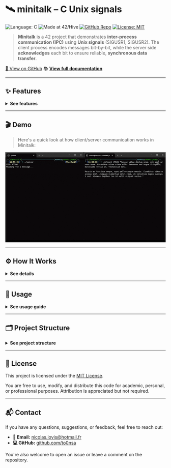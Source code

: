 # 🛰️ minitalk – C Unix signals

![Language: C](https://img.shields.io/badge/language-C-blue.svg)
![Made at 42/Hive](https://img.shields.io/badge/made%20at-42%20Hive-blueviolet)
[![GitHub Repo](https://img.shields.io/badge/GitHub-minitalk-black?logo=github)](https://github.com/nicolas-lovis/minitalk)
[![License: MIT](https://img.shields.io/badge/license-MIT-green.svg)](LICENSE)

> **Minitalk** is a 42 project that demonstrates **inter-process communication (IPC)** using **Unix signals** (SIGUSR1, SIGUSR2). The client process encodes messages bit-by-bit, while the server side **acknowledges** each bit to ensure reliable, **synchronous data transfer**.

[🔗 View on GitHub](https://github.com/to0nsa/minitalk)
📚 **[View full documentation](https://to0nsa.github.io/minitalk/)**

---

## ✨ Features

<details>
<summary><strong> See features  </strong></summary>

- **Signal-Based Communication**  
  Transmits data between processes using Unix signals (`SIGUSR1`, `SIGUSR2`).

- **Bit-Level Message Encoding**  
  Converts each character of the message into binary and sends it bit-by-bit.

- **Synchronous Acknowledgment System**  
  Ensures reliable delivery by waiting for the server to acknowledge each bit before sending the next.

- **Robust Signal Handling**  
  Handles asynchronous signal reception with reentrant-safe functions and proper flow control.

- **Custom Protocol Over Signals**  
  Implements a lightweight protocol to distinguish between data bits and end-of-message signals.

- **Minimal Latency Transmission**  
  Optimized signal dispatching and response time to achieve near real-time communication.

- **PID-Based Targeting**  
  The client can dynamically target any server process by providing its PID as an argument.
</details>

---

## 🎬 Demo
> Here's a quick look at how client/server communication works in Minitalk:

![Minitalk Demo](assets/minitalk.gif)

---

## ⚙️ How It Works

<details>
<summary><strong> See details  </strong></summary>

**1.** The **server** starts and prints its PID.

**2.** The **client** takes the server PID and a message as input.

**3.** Each character is broken down into bits and sent one bit at a time:
   - `SIGUSR1` represents binary `0`
   - `SIGUSR2` represents binary `1`

**4.** The server rebuilds characters from incoming signals.

**5.** The server sends an acknowledgment after each bit, allowing safe and synchronous transmission.

📡 **Signal Flow** – Sequence Diagram

```mermaid
sequenceDiagram
    participant Client
    participant Server

    Client->>Server: SIGUSR1 (bit = 0)
    Server-->>Client: ACK (SIGUSR1)

    Client->>Server: SIGUSR2 (bit = 1)
    Server-->>Client: ACK (SIGUSR1)

    loop For each bit
        Client->>Server: SIGUSR1 or SIGUSR2
        Server-->>Client: ACK
    end

    Client->>Server: End of message
    Server-->>Client: Final ACK
```

</details>

---
## 🚀 Usage
<details>
<summary><strong> See usage guide  </strong></summary>

**1. To compile both executables:** 🛠️
```bash
make
```
**Note:** This project uses **[libft](https://github.com/to0nsa/libft)** as a git submodule.
If you're cloning the repository for the first time, don't forget to initialize and update submodules:
```bash
git clone --recurse-submodules https://github.com/to0nsa/minitalk.git
```
or if you already cloned it:
```bash
git submodule update --init --recursive
```

**2. Run the server**
Start the server in one terminal. It will print its Process ID (PID):
```bash
./server
PID: <PID>
Waiting for a message...
```

**3. Run the client**
Use the PID from the server output to send a message:
```bash
./client <PID> "Your message here"
```

🔄 **Expected behavior**
- The server will print each received character in real time.
- The client will wait for an acknowledgment from the server after each bit to ensure safe delivery.

</details>

---
## 🗂️ Project Structure
<details>
<summary><strong> See project structure  </strong></summary>

```txt
libft/
├── include/         # Header file with function prototypes, librairies...
├── srcs/            # client.c / server.c /utils.c
├── libft/           # Custom C library
├── objs/            # Object files (auto-generated)
└── Makefile         # Clean, silent build system with useful targets
```
</details>

---
## 📝 License

This project is licensed under the [MIT License](LICENSE).

You are free to use, modify, and distribute this code for academic, personal, or professional purposes. Attribution is appreciated but not required.

---

## 📬 Contact

If you have any questions, suggestions, or feedback, feel free to reach out:

- **📧 Email:** nicolas.lovis@hotmail.fr
- **💻 GitHub:** [github.com/to0nsa](https://github.com/to0nsa)

You're also welcome to open an issue or leave a comment on the repository.